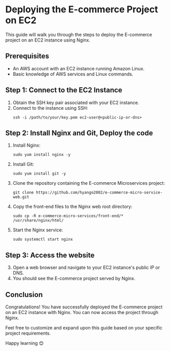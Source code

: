 # Deploying the E-commerce Project on EC2

This guide will walk you through the steps to deploy the E-commerce project on an EC2 instance using Nginx.

## Prerequisites

- An AWS account with an EC2 instance running Amazon Linux.
- Basic knowledge of AWS services and Linux commands.

## Step 1: Connect to the EC2 Instance

1. Obtain the SSH key pair associated with your EC2 instance.
2. Connect to the instance using SSH:
    ```
    ssh -i /path/to/your/key.pem ec2-user@<public-ip-or-dns>
    ```

## Step 2: Install Nginx and Git, Deploy the code

1. Install Nginx:
    ```
    sudo yum install nginx -y
    ```

2. Install Git:
    ```
    sudo yum install git -y
    ```

3. Clone the repository containing the E-commerce Microservices project:
    ```
    git clone https://github.com/hyango2002/e-commerce-micro-service-web.git
    ```

4. Copy the front-end files to the Nginx web root directory:
    ```
    sudo cp -R e-commerce-micro-services/front-end/* /usr/share/nginx/html/
    ```
5. Start the Nginx service:
    ```
    sudo systemctl start nginx
    ```

## Step 3: Access the website
3. Open a web browser and navigate to your EC2 instance's public IP or DNS.
4. You should see the E-commerce project served by Nginx.

## Conclusion

Congratulations! You have successfully deployed the E-commerce project on an EC2 instance with Nginx. You can now access the project through Nginx.

Feel free to customize and expand upon this guide based on your specific project requirements.

Happy learning 😊
